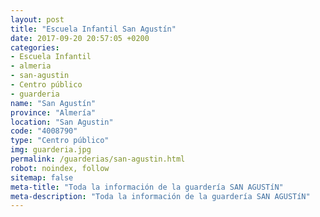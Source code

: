 ```yaml
---
layout: post
title: "Escuela Infantil San Agustín"
date: 2017-09-20 20:57:05 +0200
categories:
- Escuela Infantil
- almeria
- san-agustin
- Centro público
- guarderia
name: "San Agustín"
province: "Almería"
location: "San Agustin"
code: "4008790"
type: "Centro público"
img: guarderia.jpg
permalink: /guarderias/san-agustin.html
robot: noindex, follow
sitemap: false
meta-title: "Toda la información de la guardería SAN AGUSTíN"
meta-description: "Toda la información de la guardería SAN AGUSTíN"
---
```

